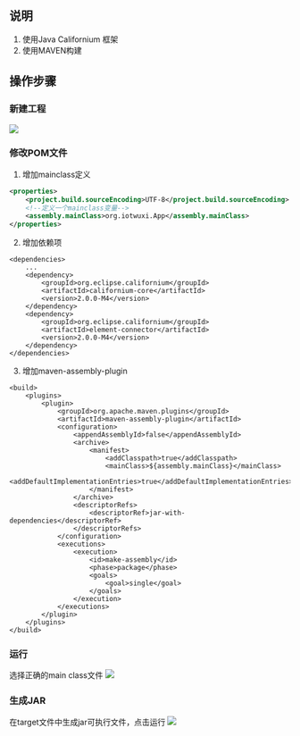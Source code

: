 ## 说明
1. 使用Java Californium 框架
2. 使用MAVEN构建

## 操作步骤
### 新建工程
![](http://ovqdgsm5c.bkt.clouddn.com/17-11-4/21770248.jpg)

### 修改POM文件
1. 增加mainclass定义
``` xml
<properties>
    <project.build.sourceEncoding>UTF-8</project.build.sourceEncoding>
    <!--定义一个mainclass变量-->
    <assembly.mainClass>org.iotwuxi.App</assembly.mainClass>
</properties>
```
2. 增加依赖项
```
<dependencies>
    ...
    <dependency>
        <groupId>org.eclipse.californium</groupId>
        <artifactId>californium-core</artifactId>
        <version>2.0.0-M4</version>
    </dependency>
    <dependency>
        <groupId>org.eclipse.californium</groupId>
        <artifactId>element-connector</artifactId>
        <version>2.0.0-M4</version>
    </dependency>
</dependencies>
```
3. 增加maven-assembly-plugin
```
<build>
    <plugins>
        <plugin>
            <groupId>org.apache.maven.plugins</groupId>
            <artifactId>maven-assembly-plugin</artifactId>
            <configuration>
                <appendAssemblyId>false</appendAssemblyId>
                <archive>
                    <manifest>
                        <addClasspath>true</addClasspath>
                        <mainClass>${assembly.mainClass}</mainClass>
                        <addDefaultImplementationEntries>true</addDefaultImplementationEntries>
                    </manifest>
                </archive>
                <descriptorRefs>
                    <descriptorRef>jar-with-dependencies</descriptorRef>
                </descriptorRefs>
            </configuration>
            <executions>
                <execution>
                    <id>make-assembly</id>
                    <phase>package</phase>
                    <goals>
                        <goal>single</goal>
                    </goals>
                </execution>
            </executions>
        </plugin>
    </plugins>
</build>
```

### 运行
选择正确的main class文件
![](http://ovqdgsm5c.bkt.clouddn.com/17-11-4/89726294.jpg)

### 生成JAR
在target文件中生成jar可执行文件，点击运行
![](http://ovqdgsm5c.bkt.clouddn.com/17-11-4/90923166.jpg)